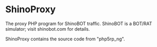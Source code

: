# ShinoProxy
 The proxy PHP program for ShinoBOT traffic.
 ShinoBOT is a BOT/RAT simulator; visit shinobot.com for details.

ShinoProxy contains the source code from "php5rp_ng".

